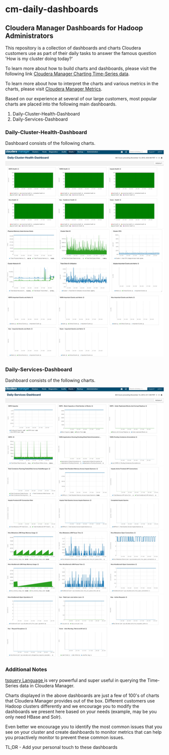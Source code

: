 # cm-daily-dashboards

## Cloudera Manager Dashboards for Hadoop Administrators

This repository is a collection of dashboards and charts Cloudera customers use
as part of their daily tasks to answer the famous question 'How is my cluster
doing today?'

To learn more about how to build charts and dashboards, please visit the
following link [Cloudera Manager Charting Time-Series data](http://www.cloudera.com/content/www/en-us/documentation/enterprise/latest/topics/cm_dg_chart_time_series_data.html "Charts and Dashboards").

To learn more about how to interpret the charts and various metrics in the
charts, please visit [Cloudera Manager Metrics](http://www.cloudera.com/content/www/en-us/documentation/enterprise/latest/topics/cm_metrics.html "Cloudera Manager Metrics").

Based on our experience at several of our large customers, most popular charts
are placed into the following main dashboards.

1. Daily-Cluster-Health-Dashboard
2. Daily-Services-Dashboard

### Daily-Cluster-Health-Dashboard

Dashboard consists of the following charts.

![0](./daily-cluster-health-dashboard/Daily-Cluster-Health-Dashboard-0.jpg "Set 0")
![1](./daily-cluster-health-dashboard/Daily-Cluster-Health-Dashboard-1.jpg "Set 1")
![2](./daily-cluster-health-dashboard/Daily-Cluster-Health-Dashboard-2.jpg "Set 2")

### Daily-Services-Dashboard

Dashboard consists of the following charts.

![0](./daily-services-dashboard/Daily-Services-Dashboard-0.jpg "Set 0")
![1](./daily-services-dashboard/Daily-Services-Dashboard-1.jpg "Set 1")
![2](./daily-services-dashboard/Daily-Services-Dashboard-2.jpg "Set 2")
![3](./daily-services-dashboard/Daily-Services-Dashboard-3.jpg "Set 3")

### Additional Notes

[tsquery Language ](http://www.cloudera.com/content/www/en-us/documentation/enterprise/latest/topics/cm_dg_tsquery.html)
is very powerful and super useful in querying the Time-Series data in
Cloudera Manager.

Charts displayed in the above dashboards are just a few of 100's of charts that
 Cloudera Manager provides out of the box. Different customers use Hadoop
 clusters differently and we encourage you to modify the dashboards we present
 here based on your needs (example, may be you only need HBase and Solr).

Even better we encourage you to identify the most common issues that you see on
your cluster and create dashboards to monitor metrics that can help you
proactively monitor to prevent these common issues.

TL;DR - Add your personal touch to these dashboards
